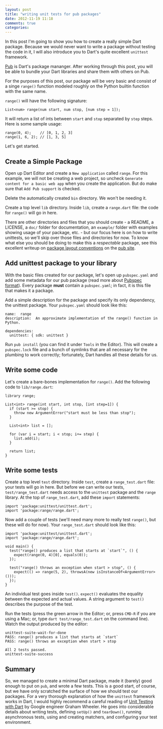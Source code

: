 ```yaml
---
layout: post
title: "writing unit tests for pub packages"
date: 2012-11-19 11:18
comments: true
categories: 
---
```


In this post I'm going to show you how to create a really simple Dart package. Because we would never want to
write a package without testing the code in it, I will also introduce you to Dart's quite excellent `unittest` framework.

[Pub](http://pub.dartlang.org/) is Dart's package mananger. After working through this post, you will be able to bundle your Dart libraries
and share them with others on Pub.

For the purposes of this post, our package will be very basic and consist of a singe `range()` function modeled roughly on the Python
builtin function with the same name.  

`range()` will have the following signature: 

    List<num> range(num start, num stop, [num step = 1]);

It will return a list of ints between `start` and `stop` separated by `step` steps. Here is some sample usage:

    range(0, 4);    // [0, 1, 2, 3]
    range(1, 6, 2); // [1, 3, 5]

Let's get started.

## Create a Simple Package

Open up Dart Editor and create a `New application` called `range`. For this example, we will not be creating a web project, so uncheck `Generate 
content for a basic web app` when you create the application. But do make sure that `Add Pub support` is checked.

Delete the automatically created `bin` directory. We won't be needing it.

Create a top level `lib` directory. Inside `lib`, create a `range.dart` file: the code for `range()` will go in here. 

There are other directories and files that you should create - a README, a LICENSE, a `doc/` folder for documentation,
an `example/` folder with examples showing usage of your package, etc. - but our focus here is on how to write unittests, so we'll skip over those
files and directories for now. To know what else you should be doing to make this a _respectable_ package, see this excellent writeup
on [package layout conventions](http://pub.dartlang.org/doc/package-layout.html) on the [pub site](http://pub.dartlang.org/doc/package-layout.html).

## Add unittest package to your library

With the basic files created for our package, let's open up `pubspec.yaml` and add some metadata for our pub
package (read more about [Pubspec format](http://pub.dartlang.org/doc/pubspec.html)). Every package **must** contain a `pubspec.yaml`; in fact, it 
is this file that makes it a package. 

Add a simple description for the package and specify its only dependency, the unittest package. Your `pubspec.yaml` should look like this:

    name:  range
    description:  An approximate implementation of the range() function in Python.
    
    dependencies:
      unittest: { sdk: unittest }

Run `pub install` (you can find it under `Tools` in the Editor). This will create a `pubspec.lock` file and a bunch of
symlinks that are all necessary for the plumbing to work correctly; fortunately, Dart handles all these details for us.

## Write some code

Let's create a bare-bones implementation for `range()`.  Add the following code to `lib/range.dart`:
    
    library range; 

    List<int> range(int start, int stop, [int step=1]) {
      if (start >= stop) {
        throw new ArgumentError("start must be less than stop");
      }

      List<int> list = [];
      
      for (var i = start; i < stop; i+= step) {
        list.add(i);
      }

      return list;
    }
    
## Write some tests

Create a top level `test` directory. Inside `test`, create a `range_test.dart` file: your tests will go in here.
But before we can write our tests, `test/range_test.dart` needs access to the `unittest` package and the `range` library. At the top of
`range_test.dart`, add these `import` statements:

    import 'package:unittest/unittest.dart';
    import 'package:range/range.dart';


Now add a couple of tests (we'll need many more to really test `range()`, but these will do for now). Your `range_test.dart` should look like this:

    import 'package:unittest/unittest.dart';
    import 'package:range/range.dart';

    void main() {
      test("range() produces a list that starts at `start`", () {
        expect(range(0, 4)[0], equals(0));
      });

      test("range() throws an exception when start > stop", () {
        expect(() => range(5, 2), throwsA(new isInstanceOf<ArgumentError>()));
      });      
    }

An individual test goes inside `test()`. `expect()` evaluates the equality between the expected and actual values. A string
argument to `test()` describes the purpose of the test. 

Run the tests (press the green arrow in the Editor; or, press `CMD-R` if you are using a Mac; or, type `dart test/range_test.dart` on the command line).
Watch the output produced by the editor:

    unittest-suite-wait-for-done
    PASS: range() produces a list that starts at `start`
    PASS: range() throws an exception when start > stop
    
    All 2 tests passed.
    unittest-suite-success


## Summary

So, we managed to create a minimal Dart package, made it (barely) good enough to put on `pub`, and wrote a few tests.  This is a good start, of course, 
but we have only scratched the surface of how we should test our packages. For a very thorough explanation of how the `unittest` framework works
in Dart, I would highly recommend a careful reading of [Unit Testing with Dart](http://www.dartlang.org/articles/dart-unit-tests/) by Google engineer
Graham Wheeler. He goes into considerable details about writing tests, defining `setUp()` and `tearDown()`, running asynchronous tests, using 
and creating matchers, and configuring your test environment.
